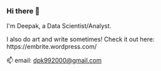 ### Hi there 👋

I'm Deepak, a Data Scientist/Analyst.

<p I work with Keras, Tensorflow, scikit-learn, etc to breathe life into machines!</p> 
<p> I also do art and write sometimes! Check it out here: https://embrite.wordpress.com/</p>

📫 email: dpk992000@gmail.com
<!--
**D-2000-99/D-2000-99** is a ✨ _special_ ✨ repository because its `README.md` (this file) appears on your GitHub profile.

Here are some ideas to get you started:

- 🔭 I’m currently working on ...
- 🌱 I’m currently learning ...
- 👯 I’m looking to collaborate on ...
- 🤔 I’m looking for help with ...
- 💬 Ask me about ...
- 📫 How to reach me: ...
- 😄 Pronouns: ...
- ⚡ Fun fact: ...
-->
